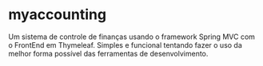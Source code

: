 # myaccounting
Um sistema de controle de finanças usando o framework Spring MVC com o FrontEnd em Thymeleaf.
Simples e funcional tentando fazer o uso da melhor forma possível das ferramentas de desenvolvimento.

